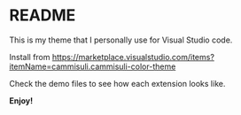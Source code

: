 # README
This is my theme that I personally use for Visual Studio code.

Install from https://marketplace.visualstudio.com/items?itemName=cammisuli.cammisuli-color-theme

Check the demo files to see how each extension looks like. 

**Enjoy!**
